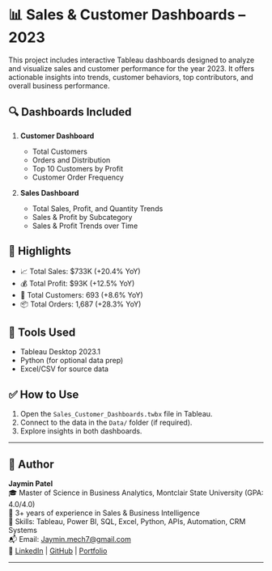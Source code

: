 # 📊 Sales & Customer Dashboards – 2023

This project includes interactive Tableau dashboards designed to analyze and visualize sales and customer performance for the year 2023. It offers actionable insights into trends, customer behaviors, top contributors, and overall business performance.

## 🔍 Dashboards Included

1. **Customer Dashboard**
   - Total Customers
   - Orders and Distribution
   - Top 10 Customers by Profit
   - Customer Order Frequency

2. **Sales Dashboard**
   - Total Sales, Profit, and Quantity Trends
   - Sales & Profit by Subcategory
   - Sales & Profit Trends over Time

## 📌 Highlights
- 📈 Total Sales: $733K (+20.4% YoY)
- 💰 Total Profit: $93K (+12.5% YoY)
- 👥 Total Customers: 693 (+8.6% YoY)
- 📦 Total Orders: 1,687 (+28.3% YoY)

## 🧩 Tools Used
- Tableau Desktop 2023.1
- Python (for optional data prep)
- Excel/CSV for source data

## ✅ How to Use

1. Open the `Sales_Customer_Dashboards.twbx` file in Tableau.
2. Connect to the data in the `Data/` folder (if required).
3. Explore insights in both dashboards.

---

## 👤 Author

**Jaymin Patel**  
🎓 Master of Science in Business Analytics, Montclair State University (GPA: 4.0/4.0)  
💼 3+ years of experience in Sales & Business Intelligence  
🧰 Skills: Tableau, Power BI, SQL, Excel, Python, APIs, Automation, CRM Systems  
📬 Email: [Jaymin.mech7@gmail.com](mailto:Jaymin.mech7@gmail.com)  
🔗 [LinkedIn](https://www.linkedin.com/in/jaymin7/) | [GitHub](https://github.com/jayminmech7) | [Portfolio](https://jayminmech7.github.io)

---
